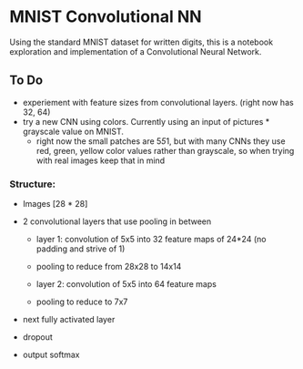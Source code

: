 # MNIST Convolutional NN

Using the standard MNIST dataset for written digits, this is a notebook exploration and implementation of a Convolutional Neural Network. 

## To Do

- experiement with feature sizes from convolutional layers. (right now has 32, 64) 
- try a new CNN using colors. Currently using an input of pictures * grayscale value on MNIST.
	- right now the small patches are 5*5*1, but with many CNNs they use red, green, yellow color values rather than
	grayscale, so when trying with real images keep that in mind

### Structure:

- Images [28 * 28]

- 2 convolutional layers that use pooling in between

	- layer 1: convolution of 5x5 into 32 feature maps of 24*24 (no padding and strive of 1)
	- pooling to reduce from 28x28 to 14x14

	- layer 2: convolution of 5x5 into 64 feature maps
	- pooling to reduce to 7x7

- next fully activated layer 
- dropout
- output softmax 

